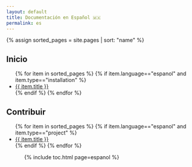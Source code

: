 ```yaml
---
layout: default
title: Documentación en Español 🇲🇽
permalink: es
---
```

{% assign sorted_pages = site.pages | sort: "name" %}

## Inicio

<ul>
    {% for item in sorted_pages %}
    {% if item.language=="espanol" and item.type=="installation" %}
      <li><a href="{{ site.baseurl }}{{ item.url }}">{{ item.title }}</a></li>
      {% endif %}
    {% endfor %}
</ul>

## Contribuir

<ul>
{% for item in sorted_pages %}
    {% if item.language=="espanol" and item.type=="project" %}
    <li><a href="{{ site.baseurl }}{{ item.url }}">{{ item.title }}</a></li>
    {% endif %}
{% endfor %}
<ul>

{% include toc.html page=espanol %}